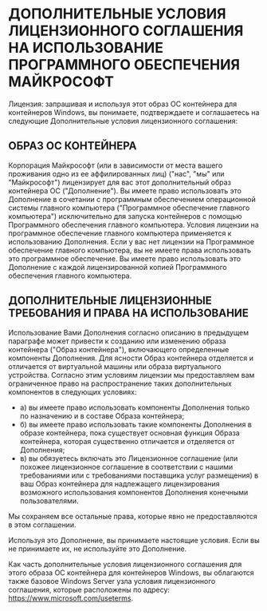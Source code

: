 
# <a name="microsoft-software-supplemental-license-terms"></a>ДОПОЛНИТЕЛЬНЫЕ УСЛОВИЯ ЛИЦЕНЗИОННОГО СОГЛАШЕНИЯ НА ИСПОЛЬЗОВАНИЕ ПРОГРАММНОГО ОБЕСПЕЧЕНИЯ МАЙКРОСОФТ

Лицензия: запрашивая и используя этот образ ОС контейнера для контейнеров Windows, вы понимаете, подтверждаете и соглашаетесь на следующие Дополнительные условия лицензионного соглашения:

## <a name="container-os-image"></a>ОБРАЗ ОС КОНТЕЙНЕРА 

Корпорация Майкрософт (или в зависимости от места вашего проживания одно из ее аффилированных лиц) ("нас", "мы" или "Майкрософт") лицензирует для вас этот дополнительный образ контейнера ОС ("Дополнение"). Вы имеете право использовать это Дополнение в сочетании с программным обеспечением операционной системы главного компьютера ("Программное обеспечение главного компьютера") исключительно для запуска контейнеров с помощью Программного обеспечения главного компьютера.  Условия лицензии на программное обеспечение главного компьютера применяется к использованию Дополнения. Если у вас нет лицензии на Программное обеспечение главного компьютера, вы не имеете права использовать это программное обеспечение. Вы имеете право использовать это Дополнение с каждой лицензированной копией Программного обеспечения главного компьютера.

## <a name="additional-licensing-requirements-andor-use-rights"></a>ДОПОЛНИТЕЛЬНЫЕ ЛИЦЕНЗИОННЫЕ ТРЕБОВАНИЯ И ПРАВА НА ИСПОЛЬЗОВАНИЕ 

Использование Вами Дополнения согласно описанию в предыдущем параграфе может привести к созданию или изменению образа контейнера ("Образ контейнера"), включающего определенные компоненты Дополнения. Для ясности Образ контейнера отделяется и отличается от виртуальной машины или образа виртуального устройства.  Согласно этим условиям лицензии мы предоставляем вам ограниченное право на распространение таких дополнительных компонентов в следующих условиях:

* а) вы имеете право использовать компоненты Дополнения только по назначению и в составе Образа контейнера;
* б) вы имеете право использовать такие компоненты Дополнения в образе контейнера, пока существует основная функция Образа контейнера, которая существенно отличается и отделяется от Дополнения; 
* в) вы обязуетесь включать это Лицензионное соглашение (или похожее лицензионное соглашение в соответствии с нашими требованиями или с требованиями поставщика услуг размещения) в ваш Образ контейнера для надлежащего лицензирования возможного использования компонентов Дополнения конечными пользователями.

Мы сохраняем все остальные права, которые явно не предоставляются в этом соглашении.

Используя это Дополнение, вы принимаете настоящие условия. Если вы не принимаете их, не используйте это Дополнение.

Как часть дополнительные условия лицензионного соглашения для этого образа ОС контейнера для контейнеров Windows, вы облагаются также базовое Windows Server узла условия лицензионного соглашения, которые расположены по адресу: https://www.microsoft.com/useterms.  
